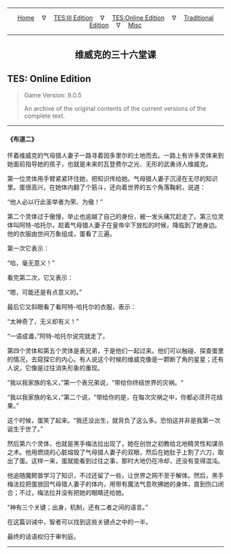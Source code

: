 
---

<!-- Jekyll Page Links -->

<center>
<a href="../../../../index.html">Home</a>
&emsp;&nabla;&emsp;
<a href="../../../index-tes3.html">TES:III Edition</a>
&emsp;&nabla;&emsp;
<a href="../../../index-teso.html">TES:Online Edition</a>
&emsp;&nabla;&emsp;
<a href="../../../index-traditional.html">Traditional Edition</a>
&emsp;&nabla;&emsp;
<a href="../../../index-misc.html">Misc</a>
</center>

<!-- Markdown Body Below: -->

---

<center>
<h2><span style="font-family:Georgia">维威克的三十六堂课</span></h2>
</center>

## TES: Online Edition

> Game Version: 9.0.5
>
> An archive of the original contents of the current versions of the complete text.

---

#### 《布道二》

怀着维威克的气母猎人妻子一路寻着因多里尔的土地而去。一路上有许多灵体来到她面前指导她的孩子，也就是未来的瓦登费尔之光、无形的武勇诗人维威克。

第一位灵体用手臂紧紧环住她，把知识传给她。气母猎人妻子沉浸在无尽的知识里。蛋很高兴，在她体内翻了个筋斗，还向着世界的五个角落鞠躬，说道：

“他人必以行此圣举者为荣、为傲！”

第二个灵体过于傲慢，举止也逾越了自己的身份，被一发头痛咒赶走了。第三位灵体叫阿特-哈托尔，趁着气母猎人妻子在皇帝伞下放松的时候，降临到了她身边。他的衣服由世间万象组成，蛋看了三遍。

第一次它表示：

“哈，毫无意义！”

看完第二次，它又表示：

“嗯，可能还是有点意义的。”

最后它又斜眼看了看阿特-哈托尔的衣服，表示：

“太神奇了，无义却有义！”

“一语成谶，”阿特-哈托尔说完就走了。

第四个灵体和第五个灵体是表兄弟，于是他们一起过来。他们可以触碰、探查蛋里的情况，去窥探它的内心。有人说这个时候的维威克像是一颗断了角的星星；还有人说，它像是过往消失形象的重现。

“我以我家族的名义，”第一个表兄弟说，“带给你终结世界的灾祸。“

“我以我家族的名义，”第二个说，“带给你的是，在每次灾祸之中，你都必须开花结果。”

这个时候，蛋笑了起来。“我还没出生，就背负了这么多。恐怕这并非是我第一次诞生于世了。”

然后第六个灵体，也就是黑手梅法拉出现了，她在创世之初教给北地精灵性和谋杀之术。他用燃烧的心脏熔毁了气母猎人妻子的双眼，然后在她肚子上割了六刀，取出了蛋。这样一来，蛋就能看到过往之事，那时大地仍在冷却，还没有变得混沌。

他追随魔鳄兽学习了知识，不过还留了一些，让世界之网不至于解体。然后，黑手梅法拉把蛋放回气母猎人妻子的体内，用带有魔法气息吹拂她的身体，直到伤口闭合；不过，梅法拉并没有把她的眼睛还给她。

“神有三个关键；出身，机制，还有二者之间的语言。”

在这篇训诫中，智者可以找到这些关键点之中的一半。

最终的话语权归于审判庭。

---
